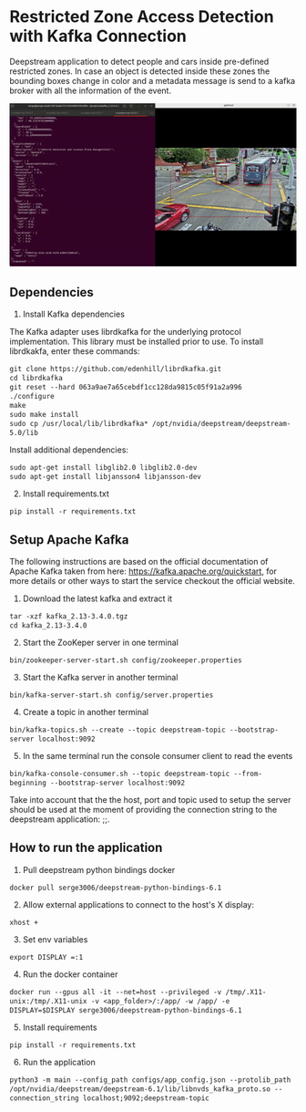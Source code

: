 # Restricted Zone Access Detection with Kafka Connection
Deepstream application to detect people and cars inside pre-defined restricted zones. In case an object is detected inside these zones the bounding boxes change in color and a metadata message is send to a kafka broker with all the information of the event.

![alt text](https://github.com/Serge3006/deepstream-kafka/blob/master/resources/output.gif "Application output")


## Dependencies

1. Install Kafka dependencies

The Kafka adapter uses librdkafka for the underlying protocol implementation. This library must be installed prior to use. To install librdkakfa, enter these commands:

```
git clone https://github.com/edenhill/librdkafka.git
cd librdkafka
git reset --hard 063a9ae7a65cebdf1cc128da9815c05f91a2a996
./configure
make
sudo make install
sudo cp /usr/local/lib/librdkafka* /opt/nvidia/deepstream/deepstream-5.0/lib
```

Install additional dependencies:
```
sudo apt-get install libglib2.0 libglib2.0-dev
sudo apt-get install libjansson4 libjansson-dev
```

2. Install requirements.txt

```
pip install -r requirements.txt
```

## Setup Apache Kafka

The following instructions are based on the official documentation of Apache Kafka taken from here: https://kafka.apache.org/quickstart, for more details or other ways to start the service checkout the official website.

1. Download the latest kafka and extract it

```
tar -xzf kafka_2.13-3.4.0.tgz
cd kafka_2.13-3.4.0
```

2. Start the ZooKeper server in one terminal
```
bin/zookeeper-server-start.sh config/zookeeper.properties
```

3. Start the Kafka server in another terminal
```
bin/kafka-server-start.sh config/server.properties
```

4. Create a topic in another terminal
```
bin/kafka-topics.sh --create --topic deepstream-topic --bootstrap-server localhost:9092
```

5. In the same terminal run the console consumer client to read the events

```
bin/kafka-console-consumer.sh --topic deepstream-topic --from-beginning --bootstrap-server localhost:9092
```

Take into account that the the host, port and topic used to setup the server should be used at the moment of providing the connection string to the deepstream application: <host>;<port>;<topic>.

## How to run the application

1. Pull deepstream python bindings docker
```
docker pull serge3006/deepstream-python-bindings-6.1
```

2. Allow external applications to connect to the host's X display:
```
xhost +
```
3. Set env variables
```
export DISPLAY =:1
```
4. Run the docker container
```
docker run --gpus all -it --net=host --privileged -v /tmp/.X11-unix:/tmp/.X11-unix -v <app_folder>/:/app/ -w /app/ -e DISPLAY=$DISPLAY serge3006/deepstream-python-bindings-6.1
```

5. Install requirements
```
pip install -r requirements.txt
```
6. Run the application
```
python3 -m main --config_path configs/app_config.json --protolib_path /opt/nvidia/deepstream/deepstream-6.1/lib/libnvds_kafka_proto.so --connection_string localhost;9092;deepstream-topic
```